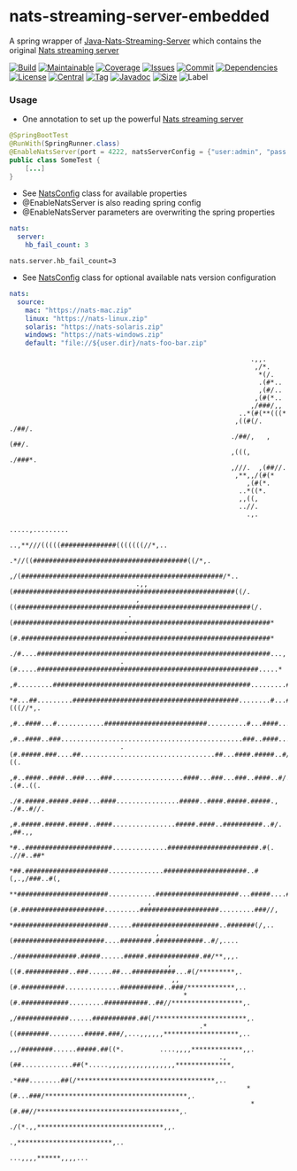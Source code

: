 # nats-streaming-server-embedded
A spring wrapper of [Java-Nats-Streaming-Server](https://github.com/YunaBraska/nats-streaming-server) which contains the original [Nats streaming server](https://github.com/nats-io/nats-streaming-server)

[![Build][build_shield]][build_link]
[![Maintainable][maintainable_shield]][maintainable_link]
[![Coverage][coverage_shield]][coverage_link]
[![Issues][issues_shield]][issues_link]
[![Commit][commit_shield]][commit_link]
[![Dependencies][dependency_shield]][dependency_link]
[![License][license_shield]][license_link]
[![Central][central_shield]][central_link]
[![Tag][tag_shield]][tag_link]
[![Javadoc][javadoc_shield]][javadoc_link]
[![Size][size_shield]][size_shield]
![Label][label_shield]

[build_shield]: https://github.com/YunaBraska/nats-streaming-server-embedded/workflows/JAVA_CI/badge.svg
[build_link]: https://github.com/YunaBraska/nats-streaming-server-embedded/actions?query=workflow%3AJAVA_CI
[maintainable_shield]: https://img.shields.io/codeclimate/maintainability/YunaBraska/nats-streaming-server-embedded?style=flat-square
[maintainable_link]: https://codeclimate.com/github/YunaBraska/nats-streaming-server-embedded/maintainability
[coverage_shield]: https://img.shields.io/codeclimate/coverage/YunaBraska/nats-streaming-server-embedded?style=flat-square
[coverage_link]: https://codeclimate.com/github/YunaBraska/nats-streaming-server-embedded/test_coverage
[issues_shield]: https://img.shields.io/github/issues/YunaBraska/nats-streaming-server-embedded?style=flat-square
[issues_link]: https://github.com/YunaBraska/nats-streaming-server-embedded/commits/master
[commit_shield]: https://img.shields.io/github/last-commit/YunaBraska/nats-streaming-server-embedded?style=flat-square
[commit_link]: https://github.com/YunaBraska/nats-streaming-server-embedded/issues
[license_shield]: https://img.shields.io/github/license/YunaBraska/nats-streaming-server-embedded?style=flat-square
[license_link]: https://github.com/YunaBraska/nats-streaming-server-embedded/blob/master/LICENSE
[dependency_shield]: https://img.shields.io/librariesio/github/YunaBraska/nats-streaming-server-embedded?style=flat-square
[dependency_link]: https://libraries.io/github/YunaBraska/nats-streaming-server-embedded
[central_shield]: https://img.shields.io/maven-central/v/berlin.yuna/nats-streaming-server-embedded?style=flat-square
[central_link]:https://search.maven.org/artifact/berlin.yuna/nats-streaming-server-embedded
[tag_shield]: https://img.shields.io/github/v/tag/YunaBraska/nats-streaming-server-embedded?style=flat-square
[tag_link]: https://github.com/YunaBraska/nats-streaming-server-embedded/releases
[javadoc_shield]: https://javadoc.io/badge2/berlin.yuna/nats-streaming-server-embedded/javadoc.svg?style=flat-square
[javadoc_link]: https://javadoc.io/doc/berlin.yuna/nats-streaming-server-embedded
[size_shield]: https://img.shields.io/github/repo-size/YunaBraska/nats-streaming-server-embedded?style=flat-square
[label_shield]: https://img.shields.io/badge/Yuna-QueenInside-blueviolet?style=flat-square
[gitter_shield]: https://img.shields.io/gitter/room/YunaBraska/nats-streaming-server-embedded?style=flat-square
[gitter_link]: https://gitter.im/nats-streaming-server-embedded/Lobby

### Usage
* One annotation to set up the powerful [Nats streaming server](https://github.com/nats-io/nats-streaming-server)
```java
@SpringBootTest
@RunWith(SpringRunner.class)
@EnableNatsServer(port = 4222, natsServerConfig = {"user:admin", "pass:admin"})
public class SomeTest {
    [...]
}
```
* See [NatsConfig](https://github.com/YunaBraska/nats-streaming-server/blob/master/src/main/java/berlin/yuna/natsserver/config/NatsConfig.java) class for available properties
* @EnableNatsServer is also reading spring config
* @EnableNatsServer parameters are overwriting the spring properties
```yaml
nats:
  server:
    hb_fail_count: 3
```

```properties
nats.server.hb_fail_count=3
```

* See [NatsConfig](https://github.com/YunaBraska/nats-streaming-server/blob/master/src/main/java/berlin/yuna/natsserver/config/NatsConfig.java) class for optional available nats version configuration
```yaml
nats:
  source:
    mac: "https://nats-mac.zip"
    linux: "https://nats-linux.zip"
    solaris: "https://nats-solaris.zip"
    windows: "https://nats-windows.zip"
    default: "file://${user.dir}/nats-foo-bar.zip"
```

```
                                                             .,,.                                                             
                                                              ,/*.                                                            
                                                               *(/.                                                           
                                                               .(#*..                                                         
                                                               ,(#/..                                                         
                                                              ,(#(*..                                                         
                                                             ,/###/,,                                                         
                                                          ..*(#(**(((*                                                        
                                                         ,((#(/. ./##/.                                                       
                                                        ./##/,   ,(##/.                                                       
                                                        ,(((,   ./###*.                                                       
                                                        ,///.  ,(##//.                                                        
                                                         ,**,,/(#(*                                                           
                                                            ,(#(*.                                                            
                                                          ..*((*.                                                             
                                                          ,,((,                                                               
                                                          ..//.                                                               
                                                            .,.                                                               
                                                         .....,.........                                                      
                                            ..,**///(((((##############(((((((//*,..                                          
                                       .*//((#######################################((/*,.                                    
                                    ,/(###################################################/*..                                
                                .,,(########################################################((/.                              
                                ,((###########################################################(/.                             
                              .(#################################################################*                            
                             .(#.###############################################################*                           
                            ./#....###########################################################...,                          
                            .(#.....########################################################.....*                          
                            ,#.........##################################################.........#/.                         
                            *#...##.........##########################################........#...##(((//*,.                  
                            ,#..####...#............##########################..........#...####..........##/..               
                            ,#..####..###..............................................###..####...........##**               
                            .(#.#####.###....##..................................##...####.#####..#/,,,,/##..((.              
                             ,#..####..####..###....###..................####...###...###..####..#/.    .(#..((.              
                             ./#.#####.#####.####...####................#####..####.#####.#####.,    ./#..#//.              
                              ,#.#####.#####.#####..####................#####.####..##########..#/.    ,##.,,               
                               *#..######################..............#######################.#(.  .//#..##*                 
                                *##.#####################..............#####################..#(,.,/###..#(,                  
                                 **#######################............#####################...#####....##*.                   
                                   ,(#.#####################.........####################.........###//,                      
                                    *########################......######################..#######(/,..                       
                                     ,(#######################....########.############..#/,....                              
                                      ./###############.#####......#####.#############.##/**,,,.                              
                                        ,((#.###########..###......##...###########...#(/*********,.                          
                                         ,,(#.###########..............###########..###/************,..                       
                                            *(#.############.........###########..##//******************,.                    
                                              ,/#############......###########.##(/***********************,.                  
                                                .*((########.........#####.###/,...,,,,,,*******************,..               
                                                  ,,/########......#####.##((*.         ....,,,,*************,,.              
                                                     .,(##.............##(*.....,,,,,,,,,,,,,,,,,**************,              
                                                        .*###........##(/***********************************,..               
                                                            *(#...###/************************************,.                  
                                                             *(#.##//************************************,.                   
                                                              ./(*.,,********************************,,.                      
                                                                       .,************************,..                          
                                                                           ...,,,,******,,,,...                           
```